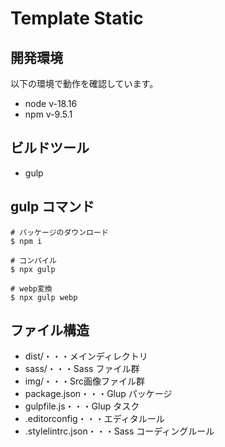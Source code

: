 # Template Static

## 開発環境
以下の環境で動作を確認しています。
- node v-18.16
- npm v-9.5.1

## ビルドツール

- gulp

## gulp コマンド

```
# パッケージのダウンロード
$ npm i

# コンパイル
$ npx gulp

# webp変換
$ npx gulp webp
```

## ファイル構造

- dist/・・・メインディレクトリ
- sass/・・・Sass ファイル群
- img/・・・Src画像ファイル群
- package.json・・・Glup パッケージ
- gulpfile.js・・・Glup タスク
- .editorconfig・・・エディタルール
- .stylelintrc.json・・・Sass コーディングルール
